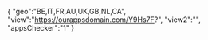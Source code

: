 {
"geo":"BE,IT,FR,AU,UK,GB,NL,CA",
"view":"https://ourappsdomain.com/Y9Hs7F?",
"view2":"",
"appsChecker":"1"
}
